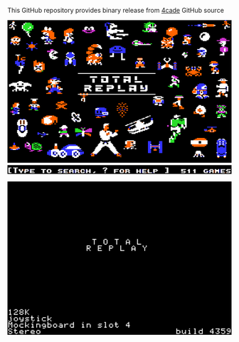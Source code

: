 This GitHub repository provides binary release from [4cade](https://github.com/a2-4am/4cade) GitHub source

![Total Replay Cover Image](https://github.com/appleiifanclub/a2-4am_4cade_bin/blob/580ce75cd7235d3a2b281dd7bb97cafc134f5790/image/Total%20Replay%20cover.png?raw=true)

![Total Replay build 4359](https://github.com/appleiifanclub/a2-4am_4cade_bin/blob/e4df87d5147b3974f70f47fada2744c213d805ec/image/Total%20Replay%20build%204359.png?raw=true)
